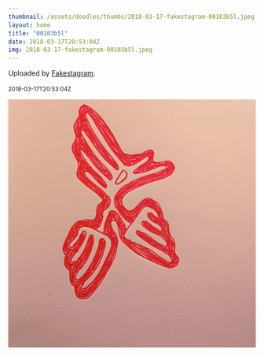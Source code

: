 ```yaml
---
thumbnail: /assets/doodles/thumbs/2018-03-17-fakestagram-00103b5l.jpeg
layout: home
title: "00103b5l"
date: 2018-03-17T20:53:04Z
img: 2018-03-17-fakestagram-00103b5l.jpeg
---
```


Uploaded by [Fakestagram](https://github.com/opyate/fakestagram).

<small>2018-03-17T20:53:04Z</small>

![Uploaded by Fakestagram](2018-03-17-fakestagram-00103b5l.jpeg)
